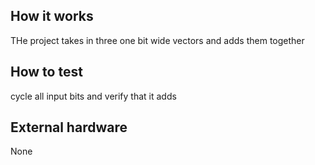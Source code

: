 <!---

This file is used to generate your project datasheet. Please fill in the information below and delete any unused
sections.

You can also include images in this folder and reference them in the markdown. Each image must be less than
512 kb in size, and the combined size of all images must be less than 1 MB.
-->

## How it works

THe project takes in three one bit wide vectors and adds them together

## How to test

cycle all input bits and verify that it adds

## External hardware

None
